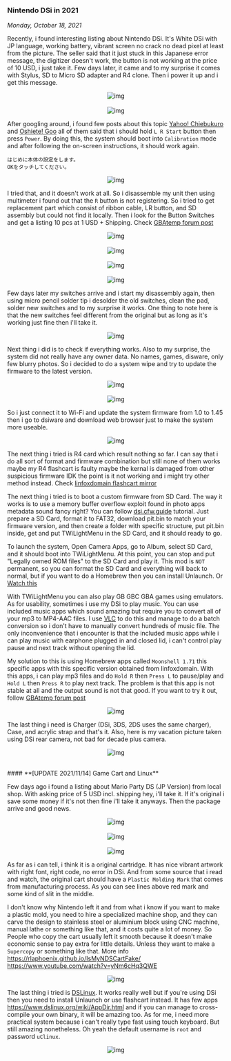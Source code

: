 ### **Nintendo DSi in 2021**
_Monday, October 18, 2021_

Recently, i found interesting listing about Nintendo DSi. It's White DSi with JP language, 
working battery, vibrant screen no crack no dead pixel at least from the picture. 
The seller said that it just stuck in this Japanese error message, the digitizer 
doesn't work, the button is not working at the price of 10 USD, i just take it. 
Few days later, it came and to my surprise it comes with Stylus, SD to Micro SD adapter 
and R4 clone. Then i power it up and i get this message.
<p align="center">
    <img class="imgrespS" src="./posts/2021-10-18-nintendo-dsi-in-2021/01.jpg" alt="img">
    <br><br>
    <img class="imgrespS" src="./posts/2021-10-18-nintendo-dsi-in-2021/00.jpg" alt="img">
</p>

After googling around, i found few posts about this topic 
[Yahoo! Chiebukuro](https://detail.chiebukuro.yahoo.co.jp/qa/question_detail/q1131130136) and 
[Oshiete! Goo](https://oshiete.goo.ne.jp/qa/4596782.html) 
all of them said that i should hold `L R Start` button then press `Power`. 
By doing this, the system should boot into `Calibration` mode and 
after following the on-screen instructions, it should work again.
```
はじめに本体の設定をします。
OKをタッチしてください。
```
<p align="center">
    <img class="imgrespM" src="./posts/2021-10-18-nintendo-dsi-in-2021/02.png" alt="img">
</p>

I tried that, and it doesn't work at all. So i disassemble my unit then using multimeter 
i found out that the `R` button is not registering. So i tried to get replacement part 
which consist of ribbon cable, LR button, and SD assembly but could not find it locally. 
Then i look for the Button Switches and get a listing 10 pcs at 1 USD + Shipping. Check 
[GBAtemp forum post](https://gbatemp.net/threads/need-advice-fixing-broken-dsi-shoulder-buttons.364401/)
<p align="center">
    <img class="imgrespS" src="./posts/2021-10-18-nintendo-dsi-in-2021/03.jpg" alt="img">
    <br><br>
    <img class="imgrespS" src="./posts/2021-10-18-nintendo-dsi-in-2021/04.jpg" alt="img">
    <br><br>
    <img class="imgrespS" src="./posts/2021-10-18-nintendo-dsi-in-2021/05.jpg" alt="img">
    <br><br>
    <img class="imgrespS" src="./posts/2021-10-18-nintendo-dsi-in-2021/06.jpg" alt="img">
</p>

Few days later my switches arrive and i start my disassembly again, then using micro pencil 
solder tip i desolder the old switches, clean the pad, solder new switches and to my surprise 
it works. One thing to note here is that the new switches feel different from the original 
but as long as it's working just fine then i'll take it.
<p align="center">
    <img class="imgrespS" src="./posts/2021-10-18-nintendo-dsi-in-2021/07.jpg" alt="img">
</p>

Next thing i did is to check if everything works. Also to my surprise, the system did not 
really have any owner data. No names, games, disware, only few blurry photos. So i decided 
to do a system wipe and try to update the firmware to the latest version.
<p align="center">
    <img class="imgrespM" src="./posts/2021-10-18-nintendo-dsi-in-2021/08.jpg" alt="img">
    <br><br>
    <img class="imgrespM" src="./posts/2021-10-18-nintendo-dsi-in-2021/09.jpg" alt="img">
</p>

So i just connect it to Wi-Fi and update the system firmware from 1.0 to 1.45 then i go to 
dsiware and download web browser just to make the system more useable.
<p align="center">
    <img class="imgrespS" src="./posts/2021-10-18-nintendo-dsi-in-2021/10.jpg" alt="img">
</p>

The next thing i tried is R4 card which result nothing so far. I can say that i do all sort 
of format and firmware combination but still none of them works maybe my R4 flashcart is faulty 
maybe the kernal is damaged from other suspicious firmware IDK the point is it not working and 
i might try other method instead. Check 
[linfoxdomain flashcart mirror](https://www.linfoxdomain.com/nintendo/ds/)

The next thing i tried is to boot a custom firmware from SD Card. The way it works is to 
use a memory buffer overflow exploit found in photo apps metadata sound fancy right? You can 
follow [dsi.cfw.guide](https://dsi.cfw.guide/) tutorial. Just prepare a SD Card, format it 
to FAT32, download pit.bin to match your firmware version, and then create a folder with 
specific structure, put pit.bin inside, get and put TWiLightMenu in the SD Card, and it should 
ready to go. 

To launch the system, Open Camera Apps, go to Album, select SD Card, and it should 
boot into TWiLightMenu. At this point, you can stop and put "Legally owned ROM files" to 
the SD Card and play it. This mod is `NOT` permanent, so you can format the SD Card and 
everything will back to normal, but if you want to do a Homebrew then you can install 
Unlaunch. Or [Watch this](https://www.youtube.com/watch?v=qW6DDLM56ps)

With TWiLightMenu you can also play GB GBC GBA games using emulators. As for usability, 
sometimes i use my DSi to play music. You can use included music apps which sound amazing 
but require you to convert all of your mp3 to MP4-AAC files. I use [VLC](https://www.videolan.org/) 
to do this and manage to do a batch conversion so i don't have to manually convert hundreds 
of music file. The only inconvenience that i encounter is that the included music apps 
while i can play music with earphone plugged in and closed lid, i can't control play pause and 
next track without opening the lid.

My solution to this is using Homebrew apps called `Moonshell 1.71` this specific apps with 
this specific version obtained from linfoxdomain. With this apps, i can play mp3 files 
and do `Hold R` then `Press L` to pause/play and `Hold L` then `Press R` to play next track. 
The problem is that this app is not stable at all and the output sound is not that good. 
If you want to try it out, follow [GBAtemp forum post](https://gbatemp.net/threads/moonshell-without-flashcard.547225/)
<p align="center">
    <img class="imgrespXL" src="./posts/2021-10-18-nintendo-dsi-in-2021/11.png" alt="img">
</p>

The last thing i need is Charger (DSi, 3DS, 2DS uses the same charger), Case, and acrylic strap and 
that's it. Also, here is my vacation picture taken using DSi rear camera, not bad for decade 
plus camera.
<p align="center">
    <img class="imgrespM" src="./posts/2021-10-18-nintendo-dsi-in-2021/12.jpg" alt="img">
</p>

<br>
#### **[UPDATE 2021/11/14] Game Cart and Linux**

Few days ago i found a listing about Mario Party DS (JP Version) from local shop. With asking 
price of 5 USD incl. shipping hey, i'll take it. If it's original i save some money if it's not 
then fine i'll take it anyways. Then the package arrive and good news.
<p align="center">
    <img class="imgrespM" src="./posts/2021-10-18-nintendo-dsi-in-2021/13.jpg" alt="img">
    <br><br>
    <img class="imgrespM" src="./posts/2021-10-18-nintendo-dsi-in-2021/14.jpg" alt="img">
    <br><br>
    <img class="imgrespM" src="./posts/2021-10-18-nintendo-dsi-in-2021/15.jpg" alt="img">
    <br>
</p>

As far as i can tell, i think it is a original cartridge. It has nice vibrant artwork with right font, 
right code, no error in DSi. And from some source that i read and watch, the original cart should have 
a `Plastic Molding Mark` that comes from manufacturing process. As you can see lines above red mark and 
some kind of slit in the middle. 

I don't know why Nintendo left it and from what i know if you want to make a plastic mold, you need 
to hire a specialized machine shop, and they can carve the design to stainless steel or aluminium 
block using CNC machine, manual lathe or something like that, and it costs quite a lot of money. So 
People who copy the cart usually left it smooth because it doesn't make economic sense to pay extra 
for little details. Unless they want to make a `Supercopy` or something like that. More info 
<https://rlaphoenix.github.io/IsMyNDSCartFake/> <https://www.youtube.com/watch?v=yNm6cHq3QWE>
<p align="center">
    <img class="imgrespS" src="./posts/2021-10-18-nintendo-dsi-in-2021/16.jpg" alt="img">
</p>

The last thing i tried is [DSLinux](https://www.dslinux.org/). It works really well but if you're 
using DSi then you need to install Unlaunch or use flashcart instead. It has few apps <https://www.dslinux.org/wiki/AppDir.html> 
and if you can manage to cross-compile your own binary, it will be amazing too. As for me, i need more 
practical system because i can't really type fast using touch keyboard. But still amazing nonetheless. 
Oh yeah the default username is `root` and password `uClinux`.
<p align="center">
    <img class="imgrespM" src="./posts/2021-10-18-nintendo-dsi-in-2021/17.jpg" alt="img">
</p>